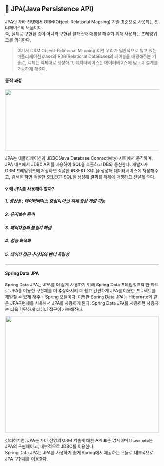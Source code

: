 ## 💭 JPA(Java Persistence API)

JPA란 자바 진영에서 ORM(Object-Relational Mapping) 기술 표준으로 사용되는 인터페이스의 모음이다.<br>
즉, 실제로 구현된 것이 아니라 구현된 클래스와 매핑을 해주기 위해 사용되는 프레임워크를 의미한다.

> 여기서 ORM(Object-Relational Mapping)이란 우리가 일반적으로 알고 있는 애플리케이션 class와 RDB(Relational DataBase)의 테이블을 매핑해주는 기술로, 객체는 객체대로 생성하고, 데이터베이스는 데이터베이스에 맞도록 설계를 가능하게 해준다.

#### 동작 과정

<p align="center"><img src="https://github.com/yejinsohn/TIL/assets/104317217/232e9840-7c65-4fd6-9a73-21906034f2aa" width="600" height="200"/></p>

JPA는 애플리케이션과 JDBC(Java Database Connectivity) 사이에서 동작하며, JPA 내부에서 JDBC API를 사용하여 SQL을 호출하고 DB와 통신한다.
개발자가 ORM 프레임워크에 저장하면 적절한 INSERT SQL을 생성해 데이터베이스에 저장해주고, 검색을 하면 적절한 SELECT SQL을 생성해 결과를 객체에 매핑하고 전달해 준다.

#### 💡 왜 JPA를 사용해야 할까?
##### 1. 생산성 : 데이터베이스 중심이 아닌 객체 중심 개발 가능
##### 2. 유지보수 용이
##### 3. 패러다임의 불일치 해결
##### 4. 성능 최적화
##### 5. 데이터 접근 추상화와 벤더 독립성

------------

#### Spring Data JPA
Spring Data JPA는 JPA를 더 쉽게 사용하기 위해 Spring Data 프레임워크의 한 파트로 JPA를 이용한 구현체를 더 추상화시켜 더 쉽고 간편하게 JPA를 이용한 프로젝트를 개발할 수 있게 해주는 Spring 모듈이다. 
이러한 Spring Data JPA는 Hibernate와 같은 JPA구현체를 사용해서 JPA를 사용하게 된다. Spring Data JPA를 사용하면 사용자는 더욱 간단하게 데이터 접근이 가능해진다.

<p align="center"><img src="https://github.com/yejinsohn/TIL/assets/104317217/addec839-dd9d-4a1f-95d7-fdc68a3c52d0" width="500" height="380"/></p>

정리하자면, JPA는 자바 진영의 ORM 기술에 대한 API 표준 명세이며 Hibernate는 JPA의 구현체이고, 내부적으로 JDBC를 이용한다. <br>
Spring Data JPA는 JPA를 사용하기 쉽게 Spring에서 제공하는 모듈로 내부적으로 JPA 구현체를 이용한다.
